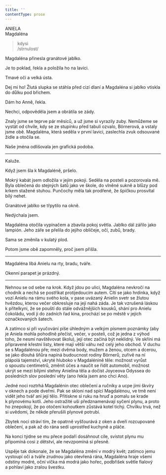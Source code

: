 ```yaml
---
title: ''
contentType: prose
---
```


<section>

ANIELA  
Magdaléna

> kdysi  
> /strnulost/

Magdaléna přinesla granátové jablko.

Je to poklad, řekla a položila ho na lavici.

Tmavé oči a velká ústa.

Dej mi ho! Žlutá slupka se stáhla před cizí dlaní a Magdaléna si jablko vtiskla do důlku pod břichem.

Dám ho Anně, řekla.

Nechci, odpověděla jsem a obrátila se zády.

</section>

<section>

Znaly jsme se teprve pár měsíců, a už jsme si vyrazily zuby. Ne­můžeme se vystát od chvíle, kdy se ze stupínku před tabulí ozvalo, Börnerová, a vstaly jsme obě. Magdaléna, která seděla v první lavici, zaslechla zvuk odsouvané židle a otočila se.

</section>

<section>

Naše jména odlišovala jen grafická podoba.

* * *

Kaluže.

</section>

<section>

Když jsem šla k Magdaléně, pršelo.

</section>

<section>

Mokrý kabát jsem odložila v jejím pokoji. Seděla na posteli a pozorovala mě. Byla oblečená do stejných šatů jako ve škole, do vlněné sukně a blůzy pod krkem stažené stuhou. Punčochy měla tak prodřené, že špičkou prosvítal bílý nehet.

</section>

<section>

Granátové jablko se třpytilo na okně.

</section>

<section>

Nedýchala jsem.

</section>

<section>

Magdaléna otočila vypínačem a zbavila pokoj světla. Jablko dál zářilo jako lampión. Jeho záře se přelila do jejího obličeje, očí, zubů, brady.

Sama se změnila v kulatý plod.

</section>

<section>

Potom jsme obě zapomněly, proč jsem přišla.

* * *

Magdaléna líbá Anielu na rty, bradu, tváře.

Okenní parapet je prázdný.

* * *

Nehnou se od sebe na krok. Když jdou po ulici, Magdaléna nevkročí na chodník a nechá se postříkat protijedoucím autem. Cítí se jako hrdinka, když vozí Anielu na rámu svého kola, v pase uvázaný Anielin svetr se žlutou hvězdou, kterou večer obkresluje na její nahá záda. Je tak vzrušená láskou k přítelkyni, že se pouští do stále odvážnějších kousků, shání pro Anielu čokoládu, vodí ji do zadních řad kina, prochází se po městě v jejích označkovaných šatech.

</section>

<section>

A zatímco si při vyučování píše úhledným a velkým písmem poznámky (aby je Aniela mohla pohodlně přečíst, večer, v posteli, což je jedna z výhod toho, že nesmí navštěvovat školu), její otec začíná být neklidný. Ve skříni má připravené křestní listy, které mají větší váhu než celý jeho obchod. V duchu se s Magdalénou pře; mezi dvěma body, mužem a ženou, otcem a dcerou, se jako dlouhá šňůra napíná budoucnost rodiny Börnerů, zuřivě na ní plápolá tajemství, ukryté hluboko v Magdalénině těle: možnost vyrůst o spoustu centimetrů, změnit účes a naučit se řídit automobil, možnost ukrýt se mezi bílými stehny Anielina těla a dočíst Joyceova Odyssea do posledních slov poslední věty (ano řekla jsem ano chci Ano).

</section>

<section>

Jedné noci roztrhá Magdalénin otec oblečení a ručníky a ucpe jimi škvíry v oknech a pode dveřmi. Pak se skloní nad spící Magdalénou, ve tmě není vidět jeho tvář ani její tělo. Přitiskne si ruku na hruď a pomalu se krade k plynovému kotli. Jeho ostražité uši předznamenávají syčení plynu, a proto ho znepokojí, že po otočení kohoutkem zůstává kotel tichý. Chvilku trvá, než si uvědomí, že někde přerušili plynové potrubí.

Zbytek noci stráví tím, že opatrně vyšťourává z oken a dveří rozcupované oblečení, a pak až do rána sedí uprostřed kuchyně a pláče.

</section>

<section>

Na konci týdne se mu přece podaří dosáhnout cíle, svistot plynu mu připomíná cosi z dětství, ale nevzpomíná si přesně.

Uspěje tak dokonale, že se Magdaléna změní v modrý květ; zatímco jemu vystoupí oči a tváře zrudnou jako otevřená rána, Magdaléna hraje všemi odstíny modré, oční víčka má modrá jako hořec, podbřišek světle fialový a pohlaví jako zralou švestku.

</section>

